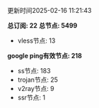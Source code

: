 更新时间2025-02-16 11:21:43

**总订阅: 22**
**总节点: 5499**
- vless节点: 13

**google ping有效节点: 218**
- ss节点: 183
- trojan节点: 25
- v2ray节点: 9
- ssr节点: 1
